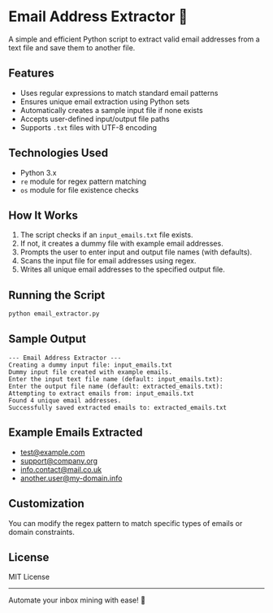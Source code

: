 # Email Address Extractor 📧

A simple and efficient Python script to extract valid email addresses from a text file and save them to another file.

## Features

* Uses regular expressions to match standard email patterns
* Ensures unique email extraction using Python sets
* Automatically creates a sample input file if none exists
* Accepts user-defined input/output file paths
* Supports `.txt` files with UTF-8 encoding

## Technologies Used

* Python 3.x
* `re` module for regex pattern matching
* `os` module for file existence checks

## How It Works

1. The script checks if an `input_emails.txt` file exists.
2. If not, it creates a dummy file with example email addresses.
3. Prompts the user to enter input and output file names (with defaults).
4. Scans the input file for email addresses using regex.
5. Writes all unique email addresses to the specified output file.

## Running the Script

```bash
python email_extractor.py
```

## Sample Output

```
--- Email Address Extractor ---
Creating a dummy input file: input_emails.txt
Dummy input file created with example emails.
Enter the input text file name (default: input_emails.txt):
Enter the output file name (default: extracted_emails.txt):
Attempting to extract emails from: input_emails.txt
Found 4 unique email addresses.
Successfully saved extracted emails to: extracted_emails.txt
```

## Example Emails Extracted

* [test@example.com](mailto:test@example.com)
* [support@company.org](mailto:support@company.org)
* [info.contact@mail.co.uk](mailto:info.contact@mail.co.uk)
* [another.user@my-domain.info](mailto:another.user@my-domain.info)

## Customization

You can modify the regex pattern to match specific types of emails or domain constraints.

## License

MIT License

---

Automate your inbox mining with ease! 🪯
